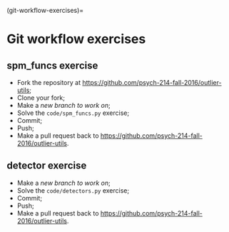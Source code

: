 (git-workflow-exercises)=

# Git workflow exercises

## spm_funcs exercise

- Fork the repository at <https://github.com/psych-214-fall-2016/outlier-utils>;
- Clone your fork;
- Make a *new branch to work on*;
- Solve the `code/spm_funcs.py` exercise;
- Commit;
- Push;
- Make a pull request back to
  <https://github.com/psych-214-fall-2016/outlier-utils>.

## detector exercise

- Make a *new branch to work on*;
- Solve the `code/detectors.py` exercise;
- Commit;
- Push;
- Make a pull request back to
  <https://github.com/psych-214-fall-2016/outlier-utils>.
